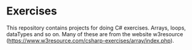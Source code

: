 # Exercises
This repository contains projects for doing C# exercises. Arrays, loops, dataTypes and so on. Many of these are from the website w3resource (https://www.w3resource.com/csharp-exercises/array/index.php).
